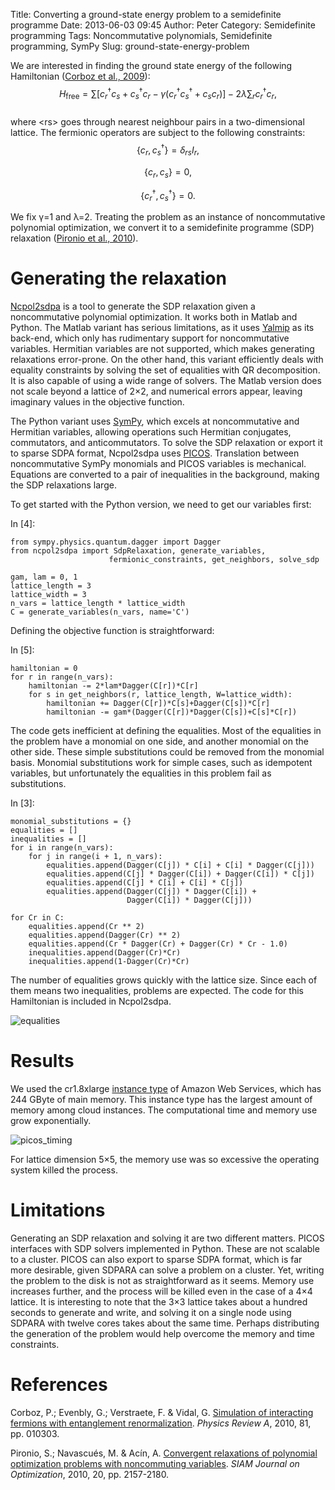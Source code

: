 Title: Converting a ground-state energy problem to a semidefinite programme
Date: 2013-06-03 09:45
Author: Peter
Category: Semidefinite programming
Tags: Noncommutative polynomials, Semidefinite programming, SymPy
Slug: ground-state-energy-problem

We are interested in finding the ground state energy of the following
Hamiltonian ([Corboz et al., 2009](#corboz2009simulation)):  
$$H_{\mathrm{free}}=\sum_{}\left[c_{r}^{\dagger}
c_{s}+c_{s}^{\dagger} c_{r}-\gamma(c_{r}^{\dagger}
c_{s}^{\dagger}+c_{s}c_{r}
)\right]-2\lambda\sum_{r}c_{r}^{\dagger}c_{r},$$  
where \<rs\> goes through nearest neighbour pairs in a two-dimensional
lattice. The fermionic operators are subject to the following
constraints:  
$$\{c_{r}, c_{s}^{\dagger}\}=\delta_{rs}I_{r},$$

$$\{c_{r}, c_{s}\}=0,$$

$$\{c_{r}^\dagger, c_{s}^\dagger\}=0.$$

We fix γ=1 and λ=2. Treating the problem as an instance of
noncommutative polynomial optimization, we convert it to a semidefinite
programme (SDP) relaxation ([Pironio et al., 2010](#pironio2010convergent)).

Generating the relaxation
=========================

[Ncpol2sdpa](http://peterwittek.github.io/ncpol2sdpa/) is a tool to
generate the SDP relaxation given a noncommutative polynomial
optimization. It works both in Matlab and Python. The Matlab variant has
serious limitations, as it uses
[Yalmip](http://users.isy.liu.se/johanl/yalmip/) as its back-end, which
only has rudimentary support for noncommutative variables. Hermitian
variables are not supported, which makes generating relaxations
error-prone. On the other hand, this variant efficiently deals with
equality constraints by solving the set of equalities with QR
decomposition. It is also capable of using a wide range of solvers. The
Matlab version does not scale beyond a lattice of 2×2, and numerical
errors appear, leaving imaginary values in the objective function.

The Python variant uses [SymPy](http://sympy.org/), which excels at
noncommutative and Hermitian variables, allowing operations such
Hermitian conjugates, commutators, and anticommutators. To solve the SDP
relaxation or export it to sparse SDPA format, Ncpol2sdpa uses
[PICOS](http://picos.zib.de/). Translation between noncommutative SymPy
monomials and PICOS variables is mechanical. Equations are converted to
a pair of inequalities in the background, making the SDP relaxations
large.

To get started with the Python version, we need to get our variables
first:

<div class="cell border-box-sizing code_cell rendered">

<div class="input">

<div class="prompt input_prompt">

In [4]:

</div>

<div class="inner_cell">

<div class="input_area">

<div class="highlight">

    from sympy.physics.quantum.dagger import Dagger
    from ncpol2sdpa import SdpRelaxation, generate_variables,   
                          fermionic_constraints, get_neighbors, solve_sdp

    gam, lam = 0, 1
    lattice_length = 3
    lattice_width = 3
    n_vars = lattice_length * lattice_width
    C = generate_variables(n_vars, name='C')

</div>

</div>

</div>

</div>

</div>

Defining the objective function is straightforward:

<div class="cell border-box-sizing code_cell rendered">

<div class="input">

<div class="prompt input_prompt">

In [5]:

</div>

<div class="inner_cell">

<div class="input_area">

<div class="highlight">

    hamiltonian = 0
    for r in range(n_vars):
        hamiltonian -= 2*lam*Dagger(C[r])*C[r]
        for s in get_neighbors(r, lattice_length, W=lattice_width):
            hamiltonian += Dagger(C[r])*C[s]+Dagger(C[s])*C[r]
            hamiltonian -= gam*(Dagger(C[r])*Dagger(C[s])+C[s]*C[r])

</div>

</div>

</div>

</div>

</div>

The code gets inefficient at defining the equalities. Most of the
equalities in the problem have a monomial on one side, and another
monomial on the other side. These simple substitutions could be removed
from the monomial basis. Monomial substitutions work for simple cases,
such as idempotent variables, but unfortunately the equalities in this
problem fail as substitutions.

<div class="cell border-box-sizing code_cell rendered">

<div class="input">

<div class="prompt input_prompt">

In [3]:

</div>

<div class="inner_cell">

<div class="input_area">

<div class="highlight">

    monomial_substitutions = {}
    equalities = []
    inequalities = []
    for i in range(n_vars):
        for j in range(i + 1, n_vars):
            equalities.append(Dagger(C[j]) * C[i] + C[i] * Dagger(C[j]))
            equalities.append(C[j] * Dagger(C[i]) + Dagger(C[i]) * C[j])
            equalities.append(C[j] * C[i] + C[i] * C[j])
            equalities.append(Dagger(C[j]) * Dagger(C[i]) +
                              Dagger(C[i]) * Dagger(C[j]))

    for Cr in C:        
        equalities.append(Cr ** 2)
        equalities.append(Dagger(Cr) ** 2)
        equalities.append(Cr * Dagger(Cr) + Dagger(Cr) * Cr - 1.0)
        inequalities.append(Dagger(Cr)*Cr)
        inequalities.append(1-Dagger(Cr)*Cr)

</div>

</div>

</div>

</div>

</div>

The number of equalities grows quickly with the lattice size. Since each
of them means two inequalities, problems are expected. The code for this
Hamiltonian is included in Ncpol2sdpa.  

![equalities](http://peterwittek.com/wp-content/uploads/2013/06/equalities.png)

Results
=======

We used the cr1.8xlarge [instance
type](https://aws.amazon.com/ec2/instance-types/#instance-details "AWS instance types")
of Amazon Web Services, which has 244 GByte of main memory. This
instance type has the largest amount of memory among cloud instances.
The computational time and memory use grow exponentially.

![picos_timing](http://peterwittek.com/wp-content/uploads/2013/06/picos_timing.png)

For lattice dimension 5×5, the memory use was so excessive the operating
system killed the process.

Limitations
===========

Generating an SDP relaxation and solving it are two different matters.
PICOS interfaces with SDP solvers implemented in Python. These are not
scalable to a cluster. PICOS can also export to sparse SDPA format,
which is far more desirable, given SDPARA can solve a problem on a
cluster. Yet, writing the problem to the disk is not as straightforward
as it seems. Memory use increases further, and the process will be
killed even in the case of a 4×4 lattice. It is interesting to note that
the 3×3 lattice takes about a hundred seconds to generate and write, and
solving it on a single node using SDPARA with twelve cores takes about
the same time. Perhaps distributing the generation of the problem would
help overcome the memory and time constraints.

References
==========

<a name="corboz2009simulation"></a>Corboz, P.; Evenbly, G.; Verstraete,
F. & Vidal, G. [Simulation of interacting fermions with entanglement renormalization](http://arxiv.org/abs/0904.4151). *Physics Review A*,
2010, 81, pp. 010303.

<a name="pironio2010convergent"></a>Pironio, S.; Navascués, M. & Acín,
A. [Convergent relaxations of polynomial optimization problems with noncommuting variables](http://arxiv.org/abs/0903.4368). *SIAM Journal
on Optimization*, 2010, 20, pp. 2157-2180.

